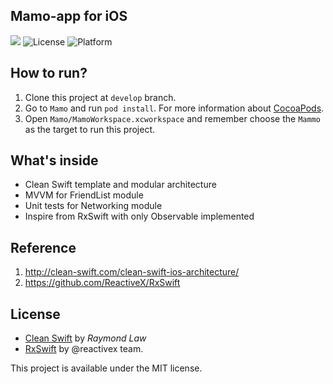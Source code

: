 Mamo-app for iOS
------------

![](https://img.shields.io/badge/Swift-5.0-blue.svg?style=flat)
![License](https://img.shields.io/npm/l/express.svg?style=flat)
![Platform](https://img.shields.io/badge/platform-ios-green.svg?style=flat)

How to run?
------------
1. Clone this project at `develop` branch.
2. Go to `Mamo` and run `pod install`. For more information about [CocoaPods](https://cocoapods.org).
3. Open `Mamo/MamoWorkspace.xcworkspace` and remember choose the `Mammo` as the target to run this project.

What's inside
------------

+ Clean Swift template and modular architecture
+ MVVM for FriendList module
+ Unit tests for Networking module
+ Inspire from RxSwift with only Observable implemented

Reference
------------

1. http://clean-swift.com/clean-swift-ios-architecture/
2. https://github.com/ReactiveX/RxSwift

License
------------
* [Clean Swift](http://clean-swift.com) by *Raymond Law*
* [RxSwift](https://github.com/ReactiveX/RxSwift) by @reactivex team.

This project is available under the MIT license.
